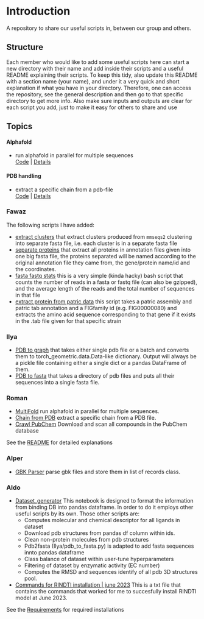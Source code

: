 # Introduction
A repository to share our useful scripts in, between our group and others.

## Structure
Each member who would like to add some useful scripts here can start a new directory with their name and add inside their scripts and a useful README explaining their scripts. To keep this tidy, also update this README with a section name (your name), and under it a very quick and short explanation if what you have in your directory. Therefore, one can access the repository, see the general description and then go to that specific directory to get more info. Also make sure inputs and outputs are clear for each script you add, just to make it easy for others to share and use

## Topics

#### Alphafold
* run alphafold in parallel for multiple sequences\
  [Code](Roman/run_multifold.py) | [Details](Roman/README.md#Scripts)

#### PDB handling
* extract a specific chain from a pdb-file \
  [Code](Roman/chain.py) | [Details](Roman/README.md#Scripts)

### Fawaz
The following scripts I have added:
* [extract clusters](Fawaz/extract_clusters.py) that extract clusters produced from `mmseqs2` clustering into separate fasta file, i.e. each cluster is in a separate fasta file
* [separate proteins](Fawaz/separate_proteins.py) that extract all proteins in annotation files given into one big fasta file, the proteins separated will be named according to the original annotation file they came from, the gene/protein name/id and the coordinates.
* [fasta fastq stats](Fawaz/fasta_fastq_stats.sh) this is a very simple (kinda hacky) bash script that counts the number of reads in a fasta or fastq file (can also be gzipped), and the average length of the reads and the total number of sequences in that file
* [extract protein from patric data](Fawaz/extract_patric_protein.py) this script takes a patric assembly and patric tab annotation and a FIGfamily id (e.g. FIG00000080) and extracts the amino acid sequence corresponding to that gene if it exists in the .tab file given for that specific strain

### Ilya
* [PDB to graph](Ilya/pdb_to_pyg.py) that takes either single pdb file or a batch and converts them to torch_geometric.data.Data-like dictionary. Output will always be a pickle file containing either a single dict or a pandas DataFrame of them.
* [PDB to fasta](Ilya/pdb_to_fasta.py) that takes a directory of pdb files and puts all their sequences into a single fasta file.

### Roman

* [MultiFold](Roman/run_multifold.py) run alphafold in parallel for multiple sequences.
* [Chain from PDB](Roman/chain.py) extract a specific chain from a PDB file.
* [Crawl PubChem](Roman/pubchem_crawler.py) Download and scan all compounds in the PubChem database

See the [README](Roman/README.md) for detailed explanations

### Alper

* [GBK Parser](Alper/gbk_parser.py) parse gbk files and store them in list of records class.

### Aldo
* [Dataset_generator](Aldo/dataset_generator.ipynb) This notebook is designed to format the information
from binding DB into pandas dataframe. In order to do it employs other useful scripts by its own.
Those other scripts are:
  * Computes molecular and chemical descriptor for all ligands in dataset
  * Download pdb structures from pandas df column within ids.
  * Clean non-protein molecules from pdb structures
  * Pdb2fasta (Ilya/pdb_to_fasta.py) is adapted to add fasta sequences innto pandas dataframe
  * Class balance of dataset within user-tune hyperparameters
  * Filtering of dataset by enzymatic activity (EC number)
  * Computes the RMSD and sequences identify of all pdb 3D structures pool.
* [Commands for RINDTI installation | june 2023](Aldo/rindti_installation/rindti_commands_for_installation.txt) This is a txt file that contains the commands that worked for
me to succesfully install RINDTI model at June 2023. 

See the [Requirements](Alper/requirements.md) for required installations
